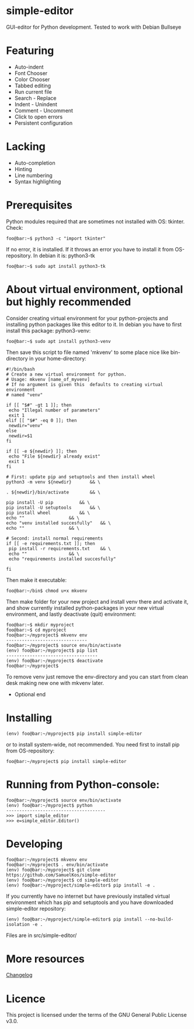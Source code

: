 # simple-editor
GUI-editor for Python development. Tested to work with Debian Bullseye

# Featuring
* Auto-indent
* Font Chooser
* Color Chooser
* Tabbed editing
* Run current file
* Search - Replace
* Indent - Unindent
* Comment - Uncomment
* Click to open errors
* Persistent configuration

# Lacking
* Auto-completion
* Hinting
* Line numbering
* Syntax highlighting

# Prerequisites
Python modules required that are sometimes not installed with OS: tkinter. Check: 

```console
foo@bar:~$ python3 -c "import tkinter"
```

If no error, it is installed. If it throws an error you have to install it from OS-repository. In debian it is: python3-tk

```console
foo@bar:~$ sudo apt install python3-tk
```

# About virtual environment, optional but highly recommended
Consider creating virtual environment for your python-projects and installing python packages like this editor to it. In debian you have to first install this package: python3-venv:

```console
foo@bar:~$ sudo apt install python3-venv
```

Then save this script to file named 'mkvenv' to some place nice like bin-directory in your home-directory:
```console
#!/bin/bash
# Create a new virtual environment for python.
# Usage: mkvenv [name_of_myvenv]
# If no argument is given this  defaults to creating virtual environment
# named "venv"

if [[ "$#" -gt 1 ]]; then
 echo "Illegal number of parameters"
 exit 1
elif [[ "$#" -eq 0 ]]; then
 newdir="venv"
else
 newdir=$1
fi

if [[ -e ${newdir} ]]; then
 echo "File ${newdir} already exist"
 exit 1
fi

# First: update pip and setuptools and then install wheel
python3 -m venv ${newdir}		&& \

. ${newdir}/bin/activate		&& \

pip install -U pip			&& \
pip install -U setuptools		&& \
pip install wheel			&& \
echo ""					&& \
echo "venv installed succesfully"	&& \
echo ""					&& \

# Second: install normal requirements
if [[ -e requirements.txt ]]; then
 pip install -r requirements.txt	&& \
 echo ""				&& \
 echo "requirements installed succesfully"

fi
```

Then make it executable:
```console
foo@bar:~/bin$ chmod u+x mkvenv
```

Then make folder for your new project and install venv there and activate it, and show currently installed python-packages in your new virtual environment, and lastly deactivate (quit) environment:
```console
foo@bar:~$ mkdir myproject 
foo@bar:~$ cd myproject 
foo@bar:~/myproject$ mkvenv env 
-------------------------------
foo@bar:~/myproject$ source env/bin/activate
(env) foo@bar:~/myproject$ pip list
-----------------------------------
(env) foo@bar:~/myproject$ deactivate
foo@bar:~/myproject$ 
```

To remove venv just remove the env-directory and you can start from clean desk making new one with mkvenv later.
* Optional end

# Installing
```console
(env) foo@bar:~/myproject$ pip install simple-editor
```

or to install system-wide, not recommended. You need first to install pip from OS-repository:

```console
foo@bar:~/myproject$ pip install simple-editor
```


# Running from Python-console:

```console
foo@bar:~/myproject$ source env/bin/activate
(env) foo@bar:~/myproject$ python
--------------------------------------
>>> import simple_editor
>>> e=simple_editor.Editor()
```

# Developing

```console
foo@bar:~/myproject$ mkvenv env
foo@bar:~/myproject$ . env/bin/activate
(env) foo@bar:~/myproject$ git clone https://github.com/SamuelKos/simple-editor
(env) foo@bar:~/myproject$ cd simple-editor
(env) foo@bar:~/myproject/simple-editor$ pip install -e .
```

If you currently have no internet but have previously installed virtual environment which has pip and setuptools and you have downloaded simple-editor repository:

```console
(env) foo@bar:~/myproject/simple-editor$ pip install --no-build-isolation -e .
```

Files are in src/simple-editor/

# More resources
[Changelog](https://github.com/SamuelKos/simple-editor/blob/main/CHANGELOG.md)

# Licence
This project is licensed under the terms of the GNU General Public License v3.0.
